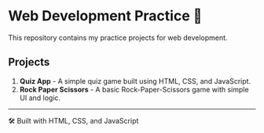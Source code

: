 # Web Development Practice 🚀

This repository contains my practice projects for web development.  

## Projects
1. **Quiz App** - A simple quiz game built using HTML, CSS, and JavaScript.  
2. **Rock Paper Scissors** - A basic Rock-Paper-Scissors game with simple UI and logic.

---
🛠 Built with HTML, CSS, and JavaScript 
